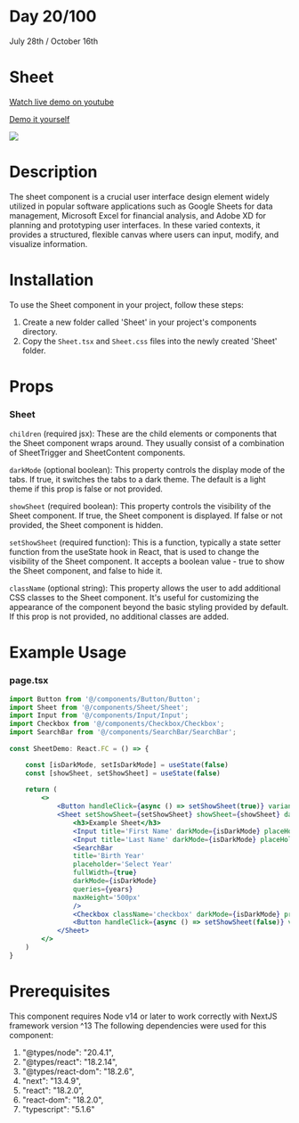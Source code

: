 # Day 20/100

July 28th / October 16th

# Sheet
<a href="https://youtu.be/pUb4ClANeB8" target="_blank">Watch live demo on youtube</a>

<a href="https://100daysofcomponents.netlify.app/Sheet" target="_blank">Demo it yourself</a>

<a href="https://100daysofcomponents.netlify.app/Sheet" target="_blank"><img src="https://cdn.discordapp.com/attachments/715319623637270638/1134520983810736200/image.png"/></a>  

# Description 

The sheet component is a crucial user interface design element widely utilized in popular software applications such as Google Sheets for data management, Microsoft Excel for financial analysis, and Adobe XD for planning and prototyping user interfaces. In these varied contexts, it provides a structured, flexible canvas where users can input, modify, and visualize information. 

# Installation 

To use the Sheet component in your project, follow these steps:

1. Create a new folder called 'Sheet' in your project's components directory.
2. Copy the `Sheet.tsx` and `Sheet.css` files into the newly created 'Sheet' folder.

# Props 
### Sheet
`children` (required jsx): These are the child elements or components that the Sheet component wraps around. They usually consist of a combination of SheetTrigger and SheetContent components.

`darkMode` (optional boolean): This property controls the display mode of the tabs. If true, it switches the tabs to a dark theme. The default is a light theme if this prop is false or not provided.

`showSheet` (required boolean): This property controls the visibility of the Sheet component. If true, the Sheet component is displayed. If false or not provided, the Sheet component is hidden.

`setShowSheet` (required function): This is a function, typically a state setter function from the useState hook in React, that is used to change the visibility of the Sheet component. It accepts a boolean value - true to show the Sheet component, and false to hide it.

`className` (optional string): This property allows the user to add additional CSS classes to the Sheet component. It's useful for customizing the appearance of the component beyond the basic styling provided by default. If this prop is not provided, no additional classes are added.

# Example Usage
### page.tsx
```jsx
import Button from '@/components/Button/Button';
import Sheet from '@/components/Sheet/Sheet';
import Input from '@/components/Input/Input';
import Checkbox from '@/components/Checkbox/Checkbox';
import SearchBar from '@/components/SearchBar/SearchBar';
    
const SheetDemo: React.FC = () => {

    const [isDarkMode, setIsDarkMode] = useState(false)
    const [showSheet, setShowSheet] = useState(false)
    
    return (
        <>
            <Button handleClick={async () => setShowSheet(true)} variant='secondary' darkMode={isDarkMode} text='Open sheet' />
            <Sheet setShowSheet={setShowSheet} showSheet={showSheet} darkMode={isDarkMode}>
                <h3>Example Sheet</h3>
                <Input title='First Name' darkMode={isDarkMode} placeHolder='First Name' />
                <Input title='Last Name' darkMode={isDarkMode} placeHolder='Last Name' />
                <SearchBar
                title='Birth Year'
                placeholder='Select Year'
                fullWidth={true}
                darkMode={isDarkMode}
                queries={years}
                maxHeight='500px'
                />
                <Checkbox className='checkbox' darkMode={isDarkMode} primaryText='Accept terms and conditions' subText='Agree to our Terms of Service and Privacy Policy.' />
                <Button handleClick={async () => setShowSheet(false)} variant='primary' text='submit' />
            </Sheet>
        </>
    )
}
```

# Prerequisites
This component requires Node v14 or later to work correctly with NextJS framework version ^13
The following dependencies were used for this component:
1. "@types/node": "20.4.1",
2. "@types/react": "18.2.14",
3. "@types/react-dom": "18.2.6",
4. "next": "13.4.9",
5. "react": "18.2.0",
6. "react-dom": "18.2.0",
7. "typescript": "5.1.6"